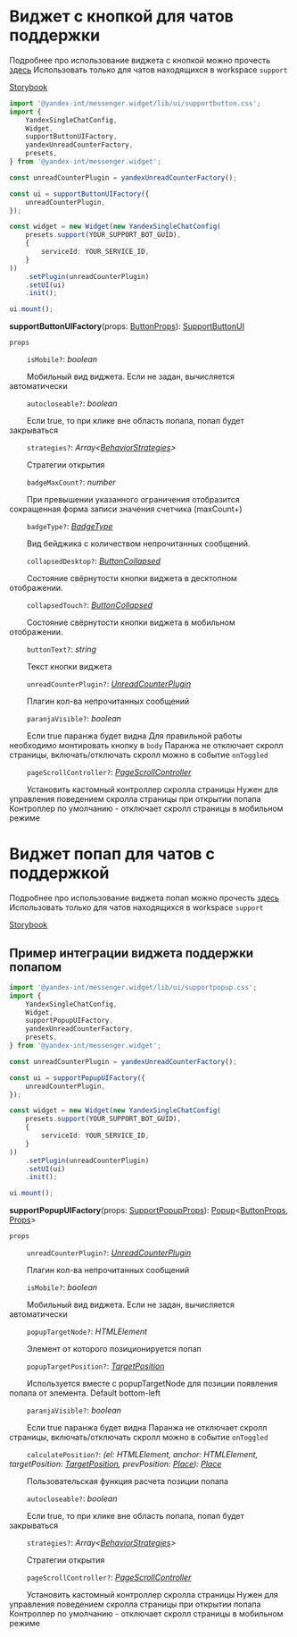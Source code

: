 # Виджет c кнопкой для чатов поддержки

Подробнее про использование виджета с кнопкой можно прочесть [здесь](./ui-button.md)
Использовать только для чатов находящихся в workspace `support`

[Storybook](https://messenger-test.s3.mds.yandex.net/storybook/widget/latest/index.html?path=/story/widget--ui-supportbutton)

```ts
import '@yandex-int/messenger.widget/lib/ui/supportbutton.css';
import {
    YandexSingleChatConfig,
    Widget,
    supportButtonUIFactory,
    yandexUnreadCounterFactory,
    presets,
} from '@yandex-int/messenger.widget';

const unreadCounterPlugin = yandexUnreadCounterFactory();

const ui = supportButtonUIFactory({
    unreadCounterPlugin,
});

const widget = new Widget(new YandexSingleChatConfig(
    presets.support(YOUR_SUPPORT_BOT_GUID),
    {
        serviceId: YOUR_SERVICE_ID,
    }
))
    .setPlugin(unreadCounterPlugin)
    .setUI(ui)
    .init();

ui.mount();
```

**supportButtonUIFactory**(props: [ButtonProps](./interfaces.md#buttonprops)): [SupportButtonUI](./interfaces.md#supportbuttonui)

`props`

&nbsp;&nbsp;&nbsp;&nbsp;&nbsp;&nbsp;&nbsp;&nbsp;`isMobile?`: *boolean*

&nbsp;&nbsp;&nbsp;&nbsp;&nbsp;&nbsp;&nbsp;&nbsp;Мобильный вид виджета. Если не задан, вычисляется автоматически

&nbsp;&nbsp;&nbsp;&nbsp;&nbsp;&nbsp;&nbsp;&nbsp;`autocloseable?`: *boolean*

&nbsp;&nbsp;&nbsp;&nbsp;&nbsp;&nbsp;&nbsp;&nbsp;Если true, то при клике вне область попапа, попап будет закрываться

&nbsp;&nbsp;&nbsp;&nbsp;&nbsp;&nbsp;&nbsp;&nbsp;`strategies?`: *Array\<[BehaviorStrategies](./interfaces.md#behaviorstrategies)>*

&nbsp;&nbsp;&nbsp;&nbsp;&nbsp;&nbsp;&nbsp;&nbsp;Стратегии открытия

&nbsp;&nbsp;&nbsp;&nbsp;&nbsp;&nbsp;&nbsp;&nbsp;`badgeMaxCount?`: *number*

&nbsp;&nbsp;&nbsp;&nbsp;&nbsp;&nbsp;&nbsp;&nbsp;При превышении указанного ограничения отобразится сокращенная форма записи значения счетчика (maxCount+)

&nbsp;&nbsp;&nbsp;&nbsp;&nbsp;&nbsp;&nbsp;&nbsp;`badgeType?`: *[BadgeType](./interfaces.md#badgetype)*

&nbsp;&nbsp;&nbsp;&nbsp;&nbsp;&nbsp;&nbsp;&nbsp;Вид бейджика с количеством непрочитанных сообщений.

&nbsp;&nbsp;&nbsp;&nbsp;&nbsp;&nbsp;&nbsp;&nbsp;`collapsedDesktop?`: *[ButtonCollapsed](./interfaces.md#buttoncollapsed)*

&nbsp;&nbsp;&nbsp;&nbsp;&nbsp;&nbsp;&nbsp;&nbsp;Состояние свёрнутости кнопки виджета в десктопном отображении.

&nbsp;&nbsp;&nbsp;&nbsp;&nbsp;&nbsp;&nbsp;&nbsp;`collapsedTouch?`: *[ButtonCollapsed](./interfaces.md#buttoncollapsed)*

&nbsp;&nbsp;&nbsp;&nbsp;&nbsp;&nbsp;&nbsp;&nbsp;Состояние свёрнутости кнопки виджета в мобильном отображении.

&nbsp;&nbsp;&nbsp;&nbsp;&nbsp;&nbsp;&nbsp;&nbsp;`buttonText?`: *string*

&nbsp;&nbsp;&nbsp;&nbsp;&nbsp;&nbsp;&nbsp;&nbsp;Текст кнопки виджета

&nbsp;&nbsp;&nbsp;&nbsp;&nbsp;&nbsp;&nbsp;&nbsp;`unreadCounterPlugin?`: *[UnreadCounterPlugin](./interfaces.md#unreadcounterplugin)*

&nbsp;&nbsp;&nbsp;&nbsp;&nbsp;&nbsp;&nbsp;&nbsp;Плагин кол-ва непрочитанных сообщений

&nbsp;&nbsp;&nbsp;&nbsp;&nbsp;&nbsp;&nbsp;&nbsp;`paranjaVisible?`: *boolean*

&nbsp;&nbsp;&nbsp;&nbsp;&nbsp;&nbsp;&nbsp;&nbsp;Если true паранжа будет видна
Для правильной работы необходимо монтировать кнопку в `body`
Паранжа не отключает скролл страницы, включать/отключать скролл можно в событие `onToggled`

&nbsp;&nbsp;&nbsp;&nbsp;&nbsp;&nbsp;&nbsp;&nbsp;`pageScrollController?`: *[PageScrollController](./interfaces.md#pagescrollcontroller)*

&nbsp;&nbsp;&nbsp;&nbsp;&nbsp;&nbsp;&nbsp;&nbsp;Установить кастомный контроллер скролла страницы
Нужен для управления поведением скролла страницы при открытии попапа
Контроллер по умолчанию - отключает скролл страницы в мобильном режиме

# Виджет попап для чатов с поддержкой

Подробнее про использование виджета попап можно прочесть [здесь](./ui-popup.md)
Использовать только для чатов находящихся в workspace `support`

[Storybook](https://messenger-test.s3.mds.yandex.net/storybook/widget/latest/index.html?path=/story/widget--ui-supportpopup)

## Пример интеграции виджета поддержки попапом

```ts
import '@yandex-int/messenger.widget/lib/ui/supportpopup.css';
import {
    YandexSingleChatConfig,
    Widget,
    supportPopupUIFactory,
    yandexUnreadCounterFactory,
    presets,
} from '@yandex-int/messenger.widget';

const unreadCounterPlugin = yandexUnreadCounterFactory();

const ui = supportPopupUIFactory({
    unreadCounterPlugin,
});

const widget = new Widget(new YandexSingleChatConfig(
    presets.support(YOUR_SUPPORT_BOT_GUID),
    {
        serviceId: YOUR_SERVICE_ID,
    }
))
    .setPlugin(unreadCounterPlugin)
    .setUI(ui)
    .init();

ui.mount();
```

**supportPopupUIFactory**(props: [SupportPopupProps](./interfaces.md#supportpopupprops)): [Popup](./interfaces.md#popup)\<[ButtonProps](./interfaces.md#buttonprops), [Props](./interfaces.md#props)>

`props`

&nbsp;&nbsp;&nbsp;&nbsp;&nbsp;&nbsp;&nbsp;&nbsp;`unreadCounterPlugin?`: *[UnreadCounterPlugin](./interfaces.md#unreadcounterplugin)*

&nbsp;&nbsp;&nbsp;&nbsp;&nbsp;&nbsp;&nbsp;&nbsp;Плагин кол-ва непрочитанных сообщений

&nbsp;&nbsp;&nbsp;&nbsp;&nbsp;&nbsp;&nbsp;&nbsp;`isMobile?`: *boolean*

&nbsp;&nbsp;&nbsp;&nbsp;&nbsp;&nbsp;&nbsp;&nbsp;Мобильный вид виджета. Если не задан, вычисляется автоматически

&nbsp;&nbsp;&nbsp;&nbsp;&nbsp;&nbsp;&nbsp;&nbsp;`popupTargetNode?`: *HTMLElement*

&nbsp;&nbsp;&nbsp;&nbsp;&nbsp;&nbsp;&nbsp;&nbsp;Элемент от которого позиционируется попап

&nbsp;&nbsp;&nbsp;&nbsp;&nbsp;&nbsp;&nbsp;&nbsp;`popupTargetPosition?`: *[TargetPosition](./interfaces.md#targetposition)*

&nbsp;&nbsp;&nbsp;&nbsp;&nbsp;&nbsp;&nbsp;&nbsp;Используется вместе с popupTargetNode для позиции появления попапа от элемента.
Default bottom-left

&nbsp;&nbsp;&nbsp;&nbsp;&nbsp;&nbsp;&nbsp;&nbsp;`paranjaVisible?`: *boolean*

&nbsp;&nbsp;&nbsp;&nbsp;&nbsp;&nbsp;&nbsp;&nbsp;Если true паранжа будет видна
Паранжа не отключает скролл страницы, включать/отключать скролл можно в событие `onToggled`

&nbsp;&nbsp;&nbsp;&nbsp;&nbsp;&nbsp;&nbsp;&nbsp;`calculatePosition?`: *(el: HTMLElement, anchor: HTMLElement, targetPosition: [TargetPosition](./interfaces.md#targetposition), prevPosition: [Place](./interfaces.md#place)): [Place](./interfaces.md#place)*

&nbsp;&nbsp;&nbsp;&nbsp;&nbsp;&nbsp;&nbsp;&nbsp;Пользовательская функция расчета позиции попапа

&nbsp;&nbsp;&nbsp;&nbsp;&nbsp;&nbsp;&nbsp;&nbsp;`autocloseable?`: *boolean*

&nbsp;&nbsp;&nbsp;&nbsp;&nbsp;&nbsp;&nbsp;&nbsp;Если true, то при клике вне область попапа, попап будет закрываться

&nbsp;&nbsp;&nbsp;&nbsp;&nbsp;&nbsp;&nbsp;&nbsp;`strategies?`: *Array\<[BehaviorStrategies](./interfaces.md#behaviorstrategies)>*

&nbsp;&nbsp;&nbsp;&nbsp;&nbsp;&nbsp;&nbsp;&nbsp;Стратегии открытия

&nbsp;&nbsp;&nbsp;&nbsp;&nbsp;&nbsp;&nbsp;&nbsp;`pageScrollController?`: *[PageScrollController](./interfaces.md#pagescrollcontroller)*

&nbsp;&nbsp;&nbsp;&nbsp;&nbsp;&nbsp;&nbsp;&nbsp;Установить кастомный контроллер скролла страницы
Нужен для управления поведением скролла страницы при открытии попапа
Контроллер по умолчанию - отключает скролл страницы в мобильном режиме